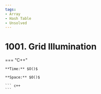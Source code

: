 ```yaml
---
tags:
- Array
- Hash Table
- Unsolved
---
```



# 1001. Grid Illumination

=== "C++"

    **Time:** $O()$

    **Space:** $O()$

    ``` c++
    ```